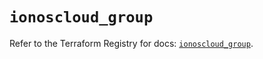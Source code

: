 # `ionoscloud_group`

Refer to the Terraform Registry for docs: [`ionoscloud_group`](https://registry.terraform.io/providers/ionos-cloud/ionoscloud/6.7.5/docs/resources/group).
